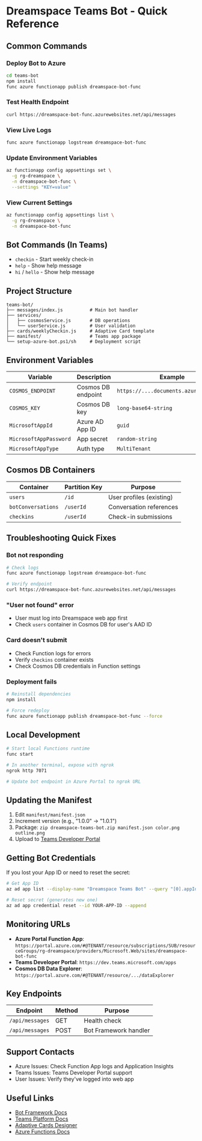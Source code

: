 # Dreamspace Teams Bot - Quick Reference

## Common Commands

### Deploy Bot to Azure
```bash
cd teams-bot
npm install
func azure functionapp publish dreamspace-bot-func
```

### Test Health Endpoint
```bash
curl https://dreamspace-bot-func.azurewebsites.net/api/messages
```

### View Live Logs
```bash
func azure functionapp logstream dreamspace-bot-func
```

### Update Environment Variables
```bash
az functionapp config appsettings set \
  -g rg-dreamspace \
  -n dreamspace-bot-func \
  --settings "KEY=value"
```

### View Current Settings
```bash
az functionapp config appsettings list \
  -g rg-dreamspace \
  -n dreamspace-bot-func
```

## Bot Commands (In Teams)

- `checkin` - Start weekly check-in
- `help` - Show help message
- `hi` / `hello` - Show help message

## Project Structure

```
teams-bot/
├── messages/index.js          # Main bot handler
├── services/
│   ├── cosmosService.js       # DB operations
│   └── userService.js         # User validation
├── cards/weeklyCheckin.js     # Adaptive Card template
├── manifest/                  # Teams app package
└── setup-azure-bot.ps1/sh     # Deployment script
```

## Environment Variables

| Variable | Description | Example |
|----------|-------------|---------|
| `COSMOS_ENDPOINT` | Cosmos DB endpoint | `https://....documents.azure.com:443/` |
| `COSMOS_KEY` | Cosmos DB key | `long-base64-string` |
| `MicrosoftAppId` | Azure AD App ID | `guid` |
| `MicrosoftAppPassword` | App secret | `random-string` |
| `MicrosoftAppType` | Auth type | `MultiTenant` |

## Cosmos DB Containers

| Container | Partition Key | Purpose |
|-----------|---------------|---------|
| `users` | `/id` | User profiles (existing) |
| `botConversations` | `/userId` | Conversation references |
| `checkins` | `/userId` | Check-in submissions |

## Troubleshooting Quick Fixes

### Bot not responding
```bash
# Check logs
func azure functionapp logstream dreamspace-bot-func

# Verify endpoint
curl https://dreamspace-bot-func.azurewebsites.net/api/messages
```

### "User not found" error
- User must log into Dreamspace web app first
- Check `users` container in Cosmos DB for user's AAD ID

### Card doesn't submit
- Check Function logs for errors
- Verify `checkins` container exists
- Check Cosmos DB credentials in Function settings

### Deployment fails
```bash
# Reinstall dependencies
npm install

# Force redeploy
func azure functionapp publish dreamspace-bot-func --force
```

## Local Development

```bash
# Start local Functions runtime
func start

# In another terminal, expose with ngrok
ngrok http 7071

# Update bot endpoint in Azure Portal to ngrok URL
```

## Updating the Manifest

1. Edit `manifest/manifest.json`
2. Increment version (e.g., "1.0.0" → "1.0.1")
3. Package: `zip dreamspace-teams-bot.zip manifest.json color.png outline.png`
4. Upload to [Teams Developer Portal](https://dev.teams.microsoft.com/apps)

## Getting Bot Credentials

If you lost your App ID or need to reset the secret:

```bash
# Get App ID
az ad app list --display-name "Dreamspace Teams Bot" --query "[0].appId" -o tsv

# Reset secret (generates new one)
az ad app credential reset --id YOUR-APP-ID --append
```

## Monitoring URLs

- **Azure Portal Function App**: `https://portal.azure.com/#@TENANT/resource/subscriptions/SUB/resourceGroups/rg-dreamspace/providers/Microsoft.Web/sites/dreamspace-bot-func`
- **Teams Developer Portal**: `https://dev.teams.microsoft.com/apps`
- **Cosmos DB Data Explorer**: `https://portal.azure.com/#@TENANT/resource/.../dataExplorer`

## Key Endpoints

| Endpoint | Method | Purpose |
|----------|--------|---------|
| `/api/messages` | GET | Health check |
| `/api/messages` | POST | Bot Framework handler |

## Support Contacts

- Azure Issues: Check Function App logs and Application Insights
- Teams Issues: Teams Developer Portal support
- User Issues: Verify they've logged into web app

## Useful Links

- [Bot Framework Docs](https://docs.microsoft.com/azure/bot-service/)
- [Teams Platform Docs](https://docs.microsoft.com/microsoftteams/platform/)
- [Adaptive Cards Designer](https://adaptivecards.io/designer)
- [Azure Functions Docs](https://docs.microsoft.com/azure/azure-functions/)

